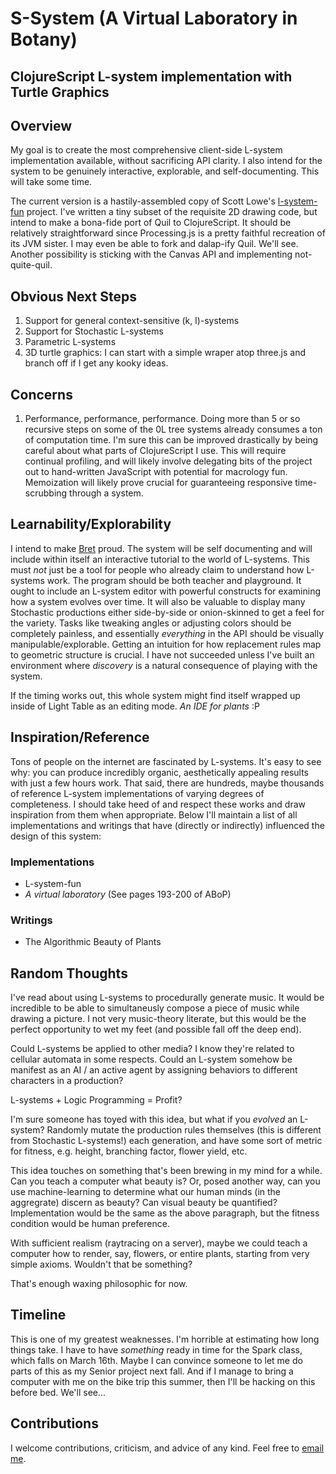 # S-System (A Virtual Laboratory in Botany)
## ClojureScript L-system implementation with Turtle Graphics

## Overview

My goal is to create the most comprehensive client-side L-system implementation available, without sacrificing API clarity. I also intend for the system to be genuinely interactive, explorable, and self-documenting. This will take some time.

The current version is a hastily-assembled copy of Scott Lowe's [l-system-fun](http://www.scottlowe.eu/blog/2012/03/04/l-system-axial-trees-with-clojure/) project. I've written a tiny subset of the requisite 2D drawing code, but intend to make a bona-fide port of Quil to ClojureScript. It should be relatively straightforward since Processing.js is a pretty faithful recreation of its JVM sister. I may even be able to fork and dalap-ify Quil. We'll see. Another possibility is sticking with the Canvas API and implementing not-quite-quil.

## Obvious Next Steps

1. Support for general context-sensitive (k, l)-systems
2. Support for Stochastic L-systems
3. Parametric L-systems
4. 3D turtle graphics: I can start with a simple wraper atop three.js and branch off if I get any kooky ideas.

## Concerns

1. Performance, performance, performance. Doing more than 5 or so recursive steps on some of the 0L tree systems already consumes a ton of computation time. I'm sure this can be improved drastically by being careful about what parts of ClojureScript I use. This will require continual profiling, and will likely involve delegating bits of the project out to hand-written JavaScript with potential for macrology fun. Memoization will likely prove crucial for guaranteeing responsive time-scrubbing through a system.

## Learnability/Explorability

I intend to make [Bret](http://www.worrydream.com) proud. The system will be self documenting and will include within itself an interactive tutorial to the world of L-systems. This must _not_ just be a tool for people who already claim to understand how L-systems work. The program should be both teacher and playground. It ought to include an L-system editor with powerful constructs for examining how a system evolves over time. It will also be valuable to display many Stochastic productions either side-by-side or onion-skinned to get a feel for the variety. Tasks like tweaking angles or adjusting colors should be completely painless, and essentially *everything* in the API should be visually manipulable/explorable. Getting an intuition for how replacement rules map to geometric structure is crucial. I have not succeeded unless I've built an environment where *discovery* is a natural consequence of playing with the system.

If the timing works out, this whole system might find itself wrapped up inside of Light Table as an editing mode. *An IDE for plants* :P

## Inspiration/Reference

Tons of people on the internet are fascinated by L-systems. It's easy to see why: you can produce incredibly organic, aesthetically appealing results with just a few hours work. That said, there are hundreds, maybe thousands of reference L-system implementations of varying degrees of completeness. I should take heed of and respect these works and draw inspiration from them when appropriate. Below I'll maintain a list of all implementations and writings that have (directly or indirectly) influenced the design of this system:

### Implementations
- L-system-fun
- *A virtual laboratory* (See pages 193-200 of ABoP)

### Writings

- The Algorithmic Beauty of Plants


## Random Thoughts

I've read about using L-systems to procedurally generate music. It would be incredible to be able to simultaneusly compose a piece of music while drawing a picture. I not very music-theory literate, but this would be the perfect opportunity to wet my feet (and possible fall off the deep end).

Could L-systems be applied to other media? I know they're related to cellular automata in some respects. Could an L-system somehow be manifest as an AI / an active agent by assigning behaviors to different characters in a production?

L-systems + Logic Programming = Profit?

I'm sure someone has toyed with this idea, but what if you *evolved* an L-system? Randomly mutate the production rules themselves (this is different from Stochastic L-systems!) each generation, and have some sort of metric for fitness, e.g. height, branching factor, flower yield, etc.

This idea touches on something that's been brewing in my mind for a while. Can you teach a computer what beauty is? Or, posed another way, can you use machine-learning to determine what our human minds (in the aggregrate) discern as beauty? Can visual beauty be quantified? Implementation would be the same as the above paragraph, but the fitness condition would be human preference.

With sufficient realism (raytracing on a server), maybe we could teach a computer how to render, say, flowers, or entire plants, starting from very simple axioms. Wouldn't that be something?

That's enough waxing philosophic for now.

## Timeline

This is one of my greatest weaknesses. I'm horrible at estimating how long things take. I have to have *something* ready in time for the Spark class, which falls on March 16th. Maybe I can convince someone to let me do parts of this as my Senior project next fall. And if I manage to bring a computer with me on the bike trip this summer, then I'll be hacking on this before bed. We'll see...


## Contributions

I welcome contributions, criticism, and advice of any kind. Feel free to [email me](mailto:ethanis@mit.edu).
